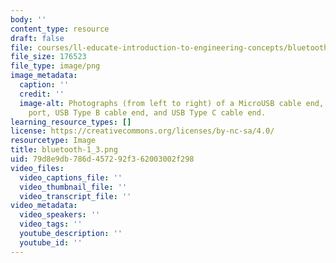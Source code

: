 ```yaml
---
body: ''
content_type: resource
draft: false
file: courses/ll-educate-introduction-to-engineering-concepts/bluetooth-1_3.png
file_size: 176523
file_type: image/png
image_metadata:
  caption: ''
  credit: ''
  image-alt: Photographs (from left to right) of a MicroUSB cable end, USB Type A
    port, USB Type B cable end, and USB Type C cable end.
learning_resource_types: []
license: https://creativecommons.org/licenses/by-nc-sa/4.0/
resourcetype: Image
title: bluetooth-1_3.png
uid: 79d8e9db-786d-4572-92f3-62003002f298
video_files:
  video_captions_file: ''
  video_thumbnail_file: ''
  video_transcript_file: ''
video_metadata:
  video_speakers: ''
  video_tags: ''
  youtube_description: ''
  youtube_id: ''
---
```

